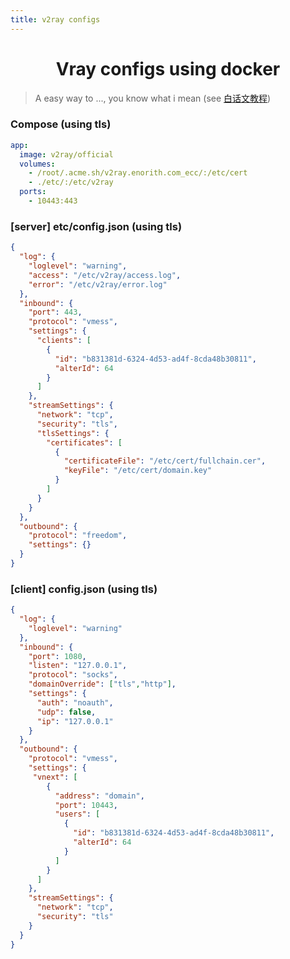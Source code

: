 ```yaml
---
title: v2ray configs
---
```


<center>
<h1>Vray configs using docker </h1>
</center>

> A easy way to ..., you know what i mean (see [白话文教程](https://toutyrater.github.io/))


### Compose (using tls)

``` yaml {4}
app:
  image: v2ray/official
  volumes:
    - /root/.acme.sh/v2ray.enorith.com_ecc/:/etc/cert
    - ./etc/:/etc/v2ray
  ports:
    - 10443:443
```

### [server] etc/config.json  (using tls)
``` json {19}
{
  "log": {
    "loglevel": "warning",
    "access": "/etc/v2ray/access.log",
    "error": "/etc/v2ray/error.log"
  },
  "inbound": {
    "port": 443,
    "protocol": "vmess",
    "settings": {
      "clients": [
        {
          "id": "b831381d-6324-4d53-ad4f-8cda48b30811",
          "alterId": 64
        }
      ]
    },
    "streamSettings": {
      "network": "tcp",
      "security": "tls", 
      "tlsSettings": {
        "certificates": [
          {
            "certificateFile": "/etc/cert/fullchain.cer",
            "keyFile": "/etc/cert/domain.key"
          }
        ]
      }
    }
  },
  "outbound": {
    "protocol": "freedom",
    "settings": {}
  }
}
```

### [client] config.json  (using tls)
```json {32}
{
  "log": {
    "loglevel": "warning"
  },  
  "inbound": {
    "port": 1080,
    "listen": "127.0.0.1",
    "protocol": "socks",
    "domainOverride": ["tls","http"],
    "settings": {
      "auth": "noauth",
      "udp": false,
      "ip": "127.0.0.1"
    }   
  },  
  "outbound": {
    "protocol": "vmess",
    "settings": {
     "vnext": [
        {   
          "address": "domain",
          "port": 10443,
          "users": [
            {   
              "id": "b831381d-6324-4d53-ad4f-8cda48b30811",
              "alterId": 64
            }   
          ]
        }
      ]
    },
    "streamSettings": {
      "network": "tcp",
      "security": "tls"
    }
  }
}
```